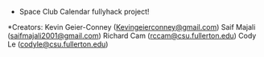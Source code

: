 * Space Club Calendar fullyhack project!

*Creators:
  Kevin Geier-Conney (Kevingeierconney@gmail.com)
  Saif Majali (saifmajali2001@gmail.com)
  Richard Cam (rccam@csu.fullerton.edu)
  Cody Le (codyle@csu.fullerton.edu)
